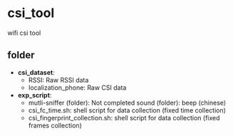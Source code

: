 # csi_tool
wifi csi tool 

## folder
- **csi_dataset**:  
  - RSSI: Raw RSSI data  
  - localization_phone: Raw CSI data  
- **exp_script**:  
  - mutli-sniffer (folder): Not completed sound (folder): beep (chinese)  
  - csi_fc_time.sh: shell script for data collection (fixed time collection)  
  - csi_fingerprint_collection.sh: shell script for data collection (fixed frames collection)  

